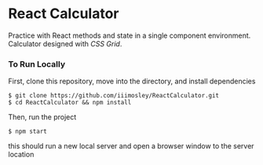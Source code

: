 # React Calculator

Practice with React methods and state in a single component environment. Calculator designed with *CSS Grid*.

### To Run Locally
First, clone this repository, move into the directory, and install dependencies
```
$ git clone https://github.com/iiimosley/ReactCalculator.git 
$ cd ReactCalculator && npm install
```
Then, run the project
```
$ npm start
```
this should run a new local server and open a browser window to the server location 

